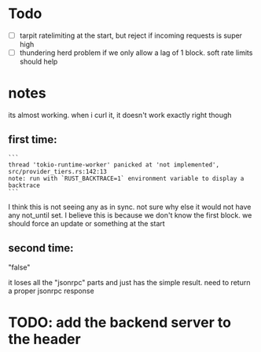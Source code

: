 # Todo

- [ ] tarpit ratelimiting at the start, but reject if incoming requests is super high
- [ ] thundering herd problem if we only allow a lag of 1 block. soft rate limits should help

# notes
its almost working. when i curl it, it doesn't work exactly right though

## first time:

    ```
    thread 'tokio-runtime-worker' panicked at 'not implemented', src/provider_tiers.rs:142:13
    note: run with `RUST_BACKTRACE=1` environment variable to display a backtrace
    ```

I think this is not seeing any as in sync. not sure why else it would not have any not_until set.
I believe this is because we don't know the first block. we should force an update or something at the start

## second time:
"false"

it loses all the "jsonrpc" parts and just has the simple result. need to return a proper jsonrpc response

# TODO: add the backend server to the header
